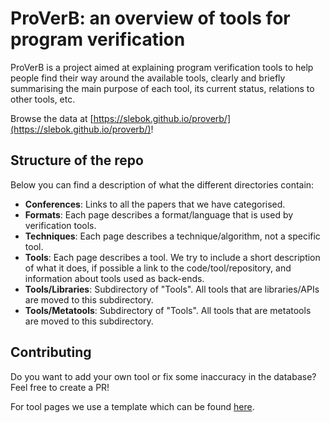 # ProVerB: an overview of tools for program verification

ProVerB is a project aimed at explaining program verification tools to help people find their way around the available tools, clearly and briefly summarising the main purpose of each tool, its current status, relations to other tools, etc.

Browse the data at [https://slebok.github.io/proverb/](https://slebok.github.io/proverb/)!

## Structure of the repo
Below you can find a description of what the different directories contain:
- **Conferences**: Links to all the papers that we have categorised.
- **Formats**: Each page describes a format/language that is used by verification tools.
- **Techniques**: Each page describes a technique/algorithm, not a specific tool.
- **Tools**: Each page describes a tool. We try to include a short description of what it does, if possible a link to the code/tool/repository, and information about tools used as back-ends.
- **Tools/Libraries**: Subdirectory of "Tools". All tools that are libraries/APIs are moved to this subdirectory.
- **Tools/Metatools**: Subdirectory of "Tools". All tools that are metatools are moved to this subdirectory.


## Contributing
Do you want to add your own tool or fix some inaccuracy in the database? Feel free to create a PR!

For tool pages we use a template which can be found [here](https://github.com/Sophietje/Verification-Tool-Overview/blob/main/Template%20tool%20page.md).
